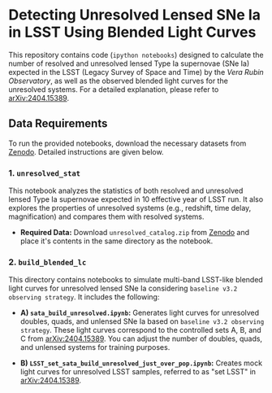 # Detecting Unresolved Lensed SNe Ia in LSST Using Blended Light Curves

This repository contains code (`ipython notebooks`) designed to calculate the number of resolved and unresolved lensed Type Ia supernovae (SNe Ia) expected in the LSST (Legacy Survey of Space and Time) by the *Vera Rubin Observatory*, as well as the observed blended light curves for the unresolved systems. For a detailed explanation, please refer to [arXiv:2404.15389](https://arxiv.org/abs/2404.15389).

## Data Requirements

To run the provided notebooks, download the necessary datasets from [Zenodo](https://zenodo.org/records/13644602). Detailed instructions are given below.

### 1. `unresolved_stat`

This notebook analyzes the statistics of both resolved and unresolved lensed Type Ia supernovae expected in 10 effective year of LSST run. It also explores the properties of unresolved systems (e.g., redshift, time delay, magnification) and compares them with resolved systems.

- **Required Data:** Download `unresolved_catalog.zip` from [Zenodo](https://zenodo.org/records/13644602) and place it's contents in the same directory as the notebook.

### 2. `build_blended_lc`

This directory contains notebooks to simulate multi-band LSST-like blended light curves for unresolved lensed SNe Ia considering `baseline v3.2 observing strategy`. It includes the following:

- **A) `sata_build_unresolved.ipynb`:** Generates light curves for unresolved doubles, quads, and unlensed SNe Ia based on `baseline v3.2 observing strategy`. These light curves correspond to the controlled sets A, B, and C from [arXiv:2404.15389](https://arxiv.org/abs/2404.15389). You can adjust the number of doubles, quads, and unlensed systems for training purposes.
  
- **B) `LSST_set_sata_build_unresolved_just_over_pop.ipynb`:** Creates mock light curves for unresolved LSST samples, referred to as "set LSST" in [arXiv:2404.15389](https://arxiv.org/abs/2404.15389).
